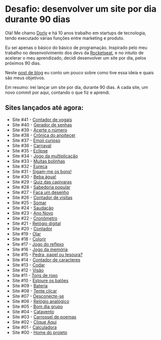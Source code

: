 # Desafio: desenvolver um site por dia durante 90 dias
Olá! Me chamo [Dorly](https://www.linkedin.com/in/dorlyneto/) e há 10 anos trabalho em startups de tecnologia, tendo executado várias funções entre marketing e produto. 

Eu sei apenas o básico do básico de programação. Inspirado pelo meu trabalho no desenvolvimento dos devs da [Rocketseat](https://rocketseat.com.br/), e no intuito de acelerar o meu aprendizado, decidi desenvolver um site por dia, pelos próximos 90 dias.

Neste [post de blog](https://dorly.blog/montarei-um-site-por-dia-pelos-proximos-90-dias/) eu conto um pouco sobre como tive essa ideia e quais são meus objetivos.

Em resumo: irei lançar um site por dia, durante 90 dias. A cada site, um novo commit por aqui, contando o que fiz e aprendi.

## Sites lançados até agora:
* Site #41 - [Contador de vogais](https://github.com/dorlyneto/90sites90days/tree/master/90sites/41-contador-de-vogais)
* Site #40 - [Gerador de senhas](https://github.com/dorlyneto/90sites90days/tree/master/90sites/40-gerador-de-senhas)
* Site #39 - [Acerte o número](https://github.com/dorlyneto/90sites90days/tree/master/90sites/39-acerte-o-numero)
* Site #38 - [Crônica do anoitecer](https://github.com/dorlyneto/90sites90days/tree/master/90sites/38-anoitecer)
* Site #37 - [Emoji curioso](https://github.com/dorlyneto/90sites90days/tree/master/90sites/37-emoji-curioso)
* Site #36 - [Carnaval](https://github.com/dorlyneto/90sites90days/tree/master/90sites/36-carnaval)
* Site #35 - [Eclipse](https://github.com/dorlyneto/90sites90days/tree/master/90sites/35-eclipse)
* Site #34 - [Jogo da multiplicação](https://github.com/dorlyneto/90sites90days/tree/master/90sites/34-multiplicacao)
* Site #33 - [Muitas bolinhas](https://github.com/dorlyneto/90sites90days/tree/master/90sites/33-muitas-bolinhas)
* Site #32 - [Eureca](https://github.com/dorlyneto/90sites90days/tree/master/90sites/32-eureca)
* Site #31 - [Sigam-me os bons!](https://github.com/dorlyneto/90sites90days/tree/master/90sites/31-sigam-me)
* Site #30 - [Beba água!](https://github.com/dorlyneto/90sites90days/tree/master/90sites/30-beba-agua)
* Site #29 - [Quiz das capivaras](https://github.com/dorlyneto/90sites90days/tree/master/90sites/29-quiz)
* Site #28 - [Sabedoria popular](https://github.com/dorlyneto/90sites90days/tree/master/90sites/28-sabedoria-popular)
* Site #27 - [Faça um desenho](https://github.com/dorlyneto/90sites90days/tree/master/90sites/27-desenho)
* Site #26 - [Contador de visitas](https://github.com/dorlyneto/90sites90days/tree/master/90sites/26-contador-visitas)
* Site #25 - [Somar](https://github.com/dorlyneto/90sites90days/tree/master/90sites/25-somar)
* Site #24 - [Saudação](https://github.com/dorlyneto/90sites90days/tree/master/90sites/24-saudacao)
* Site #23 - [Ano Novo](https://github.com/dorlyneto/90sites90days/tree/master/90sites/23-ano-novo)
* Site #22 - [Cronômetro](https://github.com/dorlyneto/90sites90days/tree/master/90sites/22-cronometro)
* Site #21 - [Relógio digital](https://github.com/dorlyneto/90sites90days/tree/master/90sites/21-relogio-digital)
* Site #20 - [Contador](https://github.com/dorlyneto/90sites90days/tree/master/90sites/20-contador)
* Site #19 - [Olar](https://github.com/dorlyneto/90sites90days/tree/master/90sites/19-olar)
* Site #18 - [Colorir](https://github.com/dorlyneto/90sites90days/tree/master/90sites/18-colorir)
* Site #17 - [Jogo do reflexo](https://github.com/dorlyneto/90sites90days/tree/master/90sites/17-reflexo)
* Site #16 - [Jogo da memória](https://github.com/dorlyneto/90sites90days/tree/master/90sites/16-jogo-da-memoria)
* Site #15 - [Pedra, papel ou tesoura?](https://github.com/dorlyneto/90sites90days/tree/master/90sites/15-pedra-papel-tesoura)
* Site #14 - [Contador de caracteres](https://github.com/dorlyneto/90sites90days/tree/master/90sites/14-caracteres)
* Site #13 - [Codar](https://github.com/dorlyneto/90sites90days/tree/master/90sites/13-codar)
* Site #12 - [Visão](https://github.com/dorlyneto/90sites90days/tree/master/90sites/12-visao)
* Site #11 - [Tons de roxo](https://github.com/dorlyneto/90sites90days/tree/master/90sites/11-tons-de-roxo)
* Site #10 - [Estoure os balões](https://github.com/dorlyneto/90sites90days/tree/master/90sites/10-estoure-os-baloes)
* Site #09 - [Bateria](https://github.com/dorlyneto/90sites90days/tree/master/90sites/09-bateria)
* Site #08 - [Tente clicar](https://github.com/dorlyneto/90sites90days/tree/master/90sites/08-tente-clicar)
* Site #07 - [Desconecte-se](https://github.com/dorlyneto/90sites90days/tree/master/90sites/07-desconecte-se)
* Site #06 - [Relógio analógico](https://github.com/dorlyneto/90sites90days/tree/master/90sites/06-relogioanalogico)
* Site #05 - [Bom dia grupo](https://github.com/dorlyneto/90sites90days/tree/master/90sites/05-bomdiagrupo)
* Site #04 - [Catavento](https://github.com/dorlyneto/90sites90days/tree/master/90sites/04-catavento)
* Site #03 - [Carrossel de poemas](https://github.com/dorlyneto/90sites90days/tree/master/90sites/03-carrosseldepoemas)
* Site #02 - [Clique Aqui](https://github.com/dorlyneto/90sites90days/tree/master/90sites/02-cliqueaqui)
* Site #01 - [Calculadora](https://github.com/dorlyneto/90sites90days/tree/master/90sites/01-calculadora)
* Site #00 - [Home do projeto](https://www.dorlyneto.com)